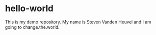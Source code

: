 # hello-world
This is my demo repository.
My name is Steven Vanden Heuvel and I am going to change.the.world.
